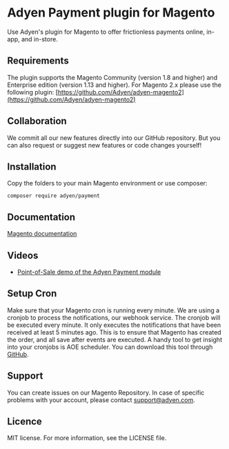# Adyen Payment plugin for Magento
Use Adyen's plugin for Magento to offer frictionless payments online, in-app, and in-store.

## Requirements
The plugin supports the Magento Community (version 1.8 and higher) and Enterprise edition (version 1.13 and higher). 
For Magento 2.x please use the following plugin: [https://github.com/Adyen/adyen-magento2](https://github.com/Adyen/adyen-magento2)

## Collaboration
We commit all our new features directly into our GitHub repository.
But you can also request or suggest new features or code changes yourself!


## Installation
Copy the folders to your main Magento environment or use composer:
```
composer require adyen/payment
```

## Documentation
[Magento documentation](https://docs.adyen.com/developers/plug-ins-and-partners/magento-1)

## Videos
* [Point-of-Sale demo of the Adyen Payment module](https://vimeo.com/128983014)

## Setup Cron
Make sure that your Magento cron is running every minute. We are using a cronjob to process the notifications, our webhook service. The cronjob will be executed every minute. It only executes the notifications that have been received at least 5 minutes ago. This is to ensure that Magento has created the order, and all save after events are executed. A handy tool to get insight into your cronjobs is AOE scheduler. You can download this tool through <a target="_blank" href="https://github.com/AOEpeople/Aoe_Scheduler/releases">GitHub</a>.

## Support
You can create issues on our Magento Repository. In case of specific problems with your account, please contact <a href="mailto:support@adyen.com">support@adyen.com</a>.

## Licence
MIT license. For more information, see the LICENSE file.